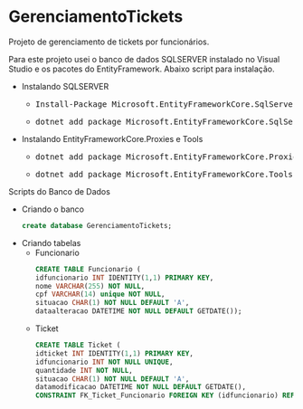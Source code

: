 # GerenciamentoTickets

Projeto de gerenciamento de tickets por funcionários.

Para este projeto usei o banco de dados SQLSERVER instalado no Visual Studio e os pacotes do EntityFramework. Abaixo script para instalação.
- Instalando SQLSERVER
  - <pre>Install-Package Microsoft.EntityFrameworkCore.SqlServer</pre>
  - <pre>dotnet add package Microsoft.EntityFrameworkCore.SqlServer</pre>
- Instalando EntityFrameworkCore.Proxies e Tools
  - <pre>dotnet add package Microsoft.EntityFrameworkCore.Proxies</pre>
  - <pre>dotnet add package Microsoft.EntityFrameworkCore.Tools</pre>

Scripts do Banco de Dados

- Criando o banco
  ```sql
  create database GerenciamentoTickets;
  ```
- Criando tabelas
  - Funcionario
    ```sql
    CREATE TABLE Funcionario (
    idfuncionario INT IDENTITY(1,1) PRIMARY KEY,
    nome VARCHAR(255) NOT NULL,
    cpf VARCHAR(14) unique NOT NULL,
    situacao CHAR(1) NOT NULL DEFAULT 'A',
    dataalteracao DATETIME NOT NULL DEFAULT GETDATE());
  - Ticket
    ```sql
    CREATE TABLE Ticket (
    idticket INT IDENTITY(1,1) PRIMARY KEY,
    idfuncionario INT NOT NULL UNIQUE,
    quantidade INT NOT NULL,
    situacao CHAR(1) NOT NULL DEFAULT 'A',
    datamodificacao DATETIME NOT NULL DEFAULT GETDATE(),
    CONSTRAINT FK_Ticket_Funcionario FOREIGN KEY (idfuncionario) REFERENCES Funcionario(idfuncionario));
